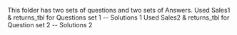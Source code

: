 This folder has two sets of questions and two sets of Answers. 
   Used Sales1 & returns_tbl for Questions set 1 -- Solutions 1
   Used Sales2 & returns_tbl for Question set 2 -- Solutions 2
